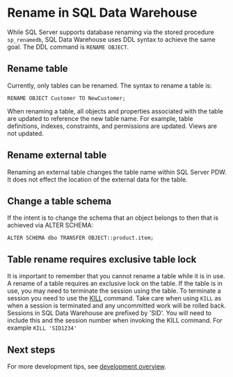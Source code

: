 <properties
   pageTitle="Rename in SQL Data Warehouse | Microsoft Azure"
   description="Tips for renaming tables in Azure SQL Data Warehouse for developing solutions."
   services="sql-data-warehouse"
   documentationCenter="NA"
   authors="twounder"
   manager="barbkess"
   editor=""/>

<tags
   ms.service="sql-data-warehouse"
   ms.devlang="NA"
   ms.topic="article"
   ms.tgt_pltfrm="NA"
   ms.workload="data-services"
   ms.date="01/07/2016"
   ms.author="mausher;jrj;barbkess;sonyama"/>

# Rename in SQL Data Warehouse
While SQL Server supports database renaming via the stored procedure ```sp_renamedb```, SQL Data Warehouse uses DDL syntax to achieve the same goal.  The DDL command is ```RENAME OBJECT```.

## Rename table
Currently, only tables can be renamed.  The syntax to rename a table is:

```
RENAME OBJECT Customer TO NewCustomer;
```

When renaming a table, all objects and properties associated with the table are updated to reference the new table name. For example, table definitions, indexes, constraints, and permissions are updated. Views are not updated.

## Rename external table
Renaming an external table changes the table name within SQL Server PDW. It does not effect the location of the external data for the table.

## Change a table schema
If the intent is to change the schema that an object belongs to then that is achieved via ALTER SCHEMA:

```
ALTER SCHEMA dbo TRANSFER OBJECT::product.item;
```

## Table rename requires exclusive table lock
It is important to remember that you cannot rename a table while it is in use.  A rename of a table requires an exclusive lock on the table.  If the table is in use, you may need to terminate the session using the table.  To terminate a session you need to use the [KILL](https://msdn.microsoft.com/library/ms173730.aspx) command.  Take care when using ```KILL``` as when a session is terminated and any uncommitted work will be rolled back.  Sessions in SQL Data Warehouse are prefixed by 'SID'.  You will need to include this and the session number when invoking the KILL command.  For example ```KILL 'SID1234'```

## Next steps
For more development tips, see [development overview](sql-data-warehouse-overview-develop.md).

<!--Image references-->

<!--Article references-->

[development overview]: sql-data-warehouse-overview-develop.md
